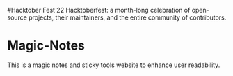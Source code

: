 #Hacktober Fest 22
Hacktoberfest: a month-long celebration of open-source projects, their maintainers, and the entire community of contributors.


# Magic-Notes

This is a magic notes and sticky tools website to enhance user readability.

